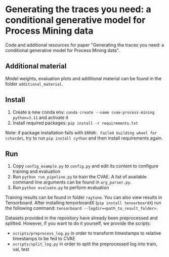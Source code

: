 # Generating the traces you need: a conditional generative model for Process Mining data

Code and additional resources for paper "Generating the traces you need: a conditional generative model for Process Mining data".

## Additional material

Model weights, evaluation plots and additional material can be found in the folder `additional_material`.

## Install

1. Create a new conda env: `conda create --name cvae-process-mining python=3.11` and activate it
2. Install required packages: `pip install -r requirements.txt`

Note: if package installation fails with `ERROR: Failed building wheel for cchardet`, try to run `pip install cython` and then install requirements again.

## Run

1. Copy `config_example.py` to `config.py` and edit its content to configure training and evaluation
2. Run `python run_pipeline.py` to train the CVAE. A list of available command line arguments can be found in `arg_parser.py`.
3. Run `python evaluate.py` to perform evaluation

Training results can be found in folder `raytune`. You can also view results in Tensorboard. After installing tensorboardX (`pip install tensorboardX`) run the following command:
`tensorboard --logdir=<path_to_result_folder>`.

Datasets provided in the repository have already been preprocessed and splitted. However, if you want to do it yourself, we provide the scripts:

- `scripts/preprocess_log.py` in order to transform timestamps to relative timestamps to be fed to CVAE
- `scripts/split_log.py` in order to split the preprocessed log into train, val, test